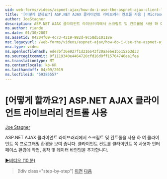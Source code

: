 ```yaml
---
uid: web-forms/videos/aspnet-ajax/how-do-i-use-the-aspnet-ajax-client-library-controls
title: '[어떻게 할까요?] ASP.NET AJAX 클라이언트 라이브러리 컨트롤 사용 | Microsoft 문서'
author: JoeStagner
description: ASP.NET AJAX 클라이언트 라이브러리에서 스크립트 및 컨트롤을 사용 하 여 클라이언트 쪽 프로그래밍 환경을 보여 줍니다. 클라이언트 컨트롤 behavio 작업을 추가 하는 중...
ms.author: riande
ms.date: 01/30/2007
ms.assetid: 04204f69-4c73-4219-982d-9c58d510118e
msc.legacyurl: /web-forms/videos/aspnet-ajax/how-do-i-use-the-aspnet-ajax-client-library-controls
msc.type: video
ms.openlocfilehash: ede7bf36e927f1d216643f20aae6e1b515263d33
ms.sourcegitcommit: 0f1119340e4464720cfd16d0ff15764746ea1fea
ms.translationtype: MT
ms.contentlocale: ko-KR
ms.lasthandoff: 04/09/2019
ms.locfileid: "59385557"
---
```

# <a name="how-do-i-use-the-aspnet-ajax-client-library-controls"></a>[어떻게 할까요?] ASP.NET AJAX 클라이언트 라이브러리 컨트롤 사용

[Joe Stagner](https://github.com/JoeStagner)

ASP.NET AJAX 클라이언트 라이브러리에서 스크립트 및 컨트롤을 사용 하 여 클라이언트 쪽 프로그래밍 환경을 보여 줍니다. 클라이언트 컨트롤 클라이언트 쪽 사용자 인터페이스 환경에 작업, 동작 및 데이터 바인딩을 추가합니다.

[&#9654;비디오 (10 분)](https://channel9.msdn.com/Blogs/ASP-NET-Site-Videos/how-do-i-use-the-aspnet-ajax-client-library-controls)

> [!div class="step-by-step"]
> [이전](how-do-i-aspnet-ajax-enable-an-existing-web-service.md)
> [다음](how-do-i-use-an-aspnet-ajax-scriptmanagerproxy.md)
